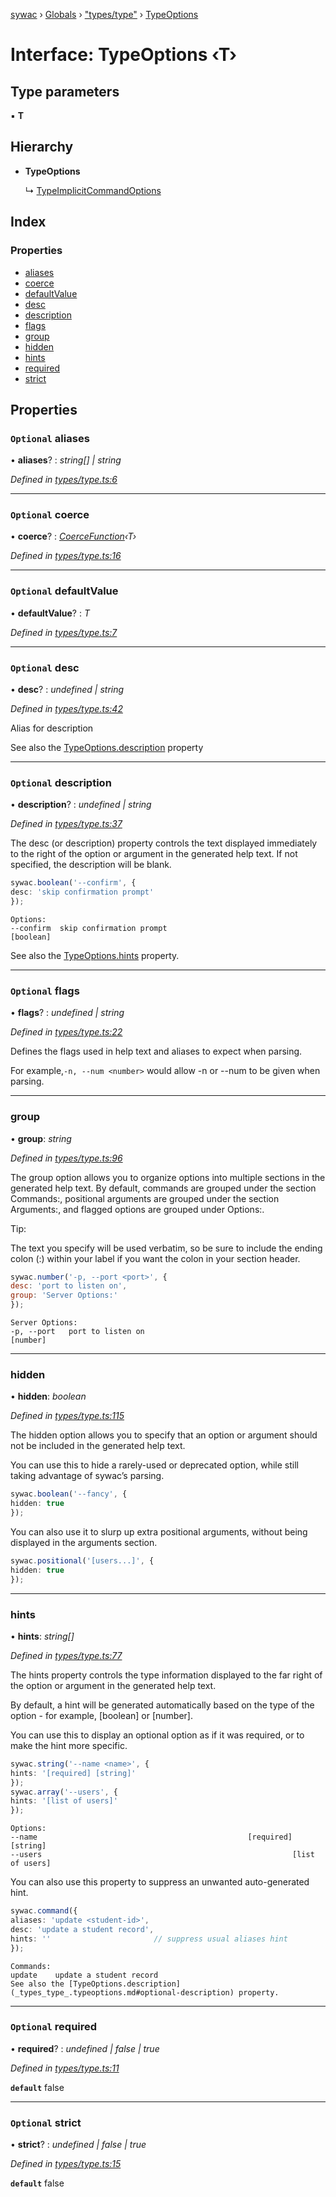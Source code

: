 [sywac](../README.md) › [Globals](../globals.md) › ["types/type"](../modules/_types_type_.md) › [TypeOptions](_types_type_.typeoptions.md)

# Interface: TypeOptions ‹**T**›

## Type parameters

▪ **T**

## Hierarchy

* **TypeOptions**

  ↳ [TypeImplicitCommandOptions](_types_implicit_.typeimplicitcommandoptions.md)

## Index

### Properties

* [aliases](_types_type_.typeoptions.md#optional-aliases)
* [coerce](_types_type_.typeoptions.md#optional-coerce)
* [defaultValue](_types_type_.typeoptions.md#optional-defaultvalue)
* [desc](_types_type_.typeoptions.md#optional-desc)
* [description](_types_type_.typeoptions.md#optional-description)
* [flags](_types_type_.typeoptions.md#optional-flags)
* [group](_types_type_.typeoptions.md#group)
* [hidden](_types_type_.typeoptions.md#hidden)
* [hints](_types_type_.typeoptions.md#hints)
* [required](_types_type_.typeoptions.md#optional-required)
* [strict](_types_type_.typeoptions.md#optional-strict)

## Properties

### `Optional` aliases

• **aliases**? : *string[] | string*

*Defined in [types/type.ts:6](https://github.com/jose-pr/sywac/blob/59b0233/src/types/type.ts#L6)*

___

### `Optional` coerce

• **coerce**? : *[CoerceFunction](../modules/_types_type_.md#coercefunction)‹T›*

*Defined in [types/type.ts:16](https://github.com/jose-pr/sywac/blob/59b0233/src/types/type.ts#L16)*

___

### `Optional` defaultValue

• **defaultValue**? : *T*

*Defined in [types/type.ts:7](https://github.com/jose-pr/sywac/blob/59b0233/src/types/type.ts#L7)*

___

### `Optional` desc

• **desc**? : *undefined | string*

*Defined in [types/type.ts:42](https://github.com/jose-pr/sywac/blob/59b0233/src/types/type.ts#L42)*

Alias for description

See also the [TypeOptions.description](_types_type_.typeoptions.md#optional-description) property

___

### `Optional` description

• **description**? : *undefined | string*

*Defined in [types/type.ts:37](https://github.com/jose-pr/sywac/blob/59b0233/src/types/type.ts#L37)*

The desc (or description) property controls the text displayed immediately to the right of the option or argument in the generated help text.
If not specified, the description will be blank.
```ts
sywac.boolean('--confirm', {
desc: 'skip confirmation prompt'
});
```
```console
Options:
--confirm  skip confirmation prompt                                  [boolean]
```
See also the [TypeOptions.hints](_types_type_.typeoptions.md#hints) property.

___

### `Optional` flags

• **flags**? : *undefined | string*

*Defined in [types/type.ts:22](https://github.com/jose-pr/sywac/blob/59b0233/src/types/type.ts#L22)*

Defines the flags used in help text and aliases to expect when parsing.

For example,`-n, --num <number>` would allow -n or --num to be given when parsing.

___

###  group

• **group**: *string*

*Defined in [types/type.ts:96](https://github.com/jose-pr/sywac/blob/59b0233/src/types/type.ts#L96)*

The group option allows you to organize options into multiple sections in the generated help text. By default, commands are grouped under the section Commands:, positional arguments are grouped under the section Arguments:, and flagged options are grouped under Options:.

Tip:

The text you specify will be used verbatim, so be sure to include the ending colon (:)
within your label if you want the colon in your section header.
```js
sywac.number('-p, --port <port>', {
desc: 'port to listen on',
group: 'Server Options:'
});
```
```console
Server Options:
-p, --port   port to listen on                                  [number]
```

___

###  hidden

• **hidden**: *boolean*

*Defined in [types/type.ts:115](https://github.com/jose-pr/sywac/blob/59b0233/src/types/type.ts#L115)*

The hidden option allows you to specify that an option or argument should not be included
in the generated help text.

You can use this to hide a rarely-used or deprecated option, while still taking advantage
of sywac’s parsing.
```ts
sywac.boolean('--fancy', {
hidden: true
});
```
You can also use it to slurp up extra positional arguments, without being displayed in the arguments section.
```ts
sywac.positional('[users...]', {
hidden: true
});
```

___

###  hints

• **hints**: *string[]*

*Defined in [types/type.ts:77](https://github.com/jose-pr/sywac/blob/59b0233/src/types/type.ts#L77)*

The hints property controls the type information displayed to the far right of the option or argument in the generated help text.

By default, a hint will be generated automatically based on the type of the option - for example, [boolean] or [number].

You can use this to display an optional option as if it was required, or to make the hint more specific.
```ts
sywac.string('--name <name>', {
hints: '[required] [string]'
});
sywac.array('--users', {
hints: '[list of users]'
});
```
```console
Options:
--name                                               [required] [string]
--users                                                        [list of users]
```
You can also use this property to suppress an unwanted auto-generated hint.
```ts
sywac.command({
aliases: 'update <student-id>',
desc: 'update a student record',
hints: ''                       // suppress usual aliases hint
});
```
```console
Commands:
update    update a student record
See also the [TypeOptions.description](_types_type_.typeoptions.md#optional-description) property.
```

___

### `Optional` required

• **required**? : *undefined | false | true*

*Defined in [types/type.ts:11](https://github.com/jose-pr/sywac/blob/59b0233/src/types/type.ts#L11)*

**`default`** false

___

### `Optional` strict

• **strict**? : *undefined | false | true*

*Defined in [types/type.ts:15](https://github.com/jose-pr/sywac/blob/59b0233/src/types/type.ts#L15)*

**`default`** false
